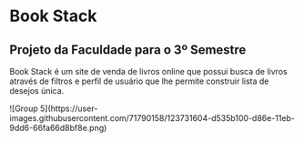 <h1><br> Book Stack </br></h1>

<h2> Projeto da Faculdade para o 3º Semestre </h2>
<p>Book Stack é um site de venda de livros online que possui busca de livros através de filtros e perfil de usuário que lhe permite construir lista de desejos única. </p>
![Group 5](https://user-images.githubusercontent.com/71790158/123731604-d535b100-d86e-11eb-9dd6-66fa66d8bf8e.png)
